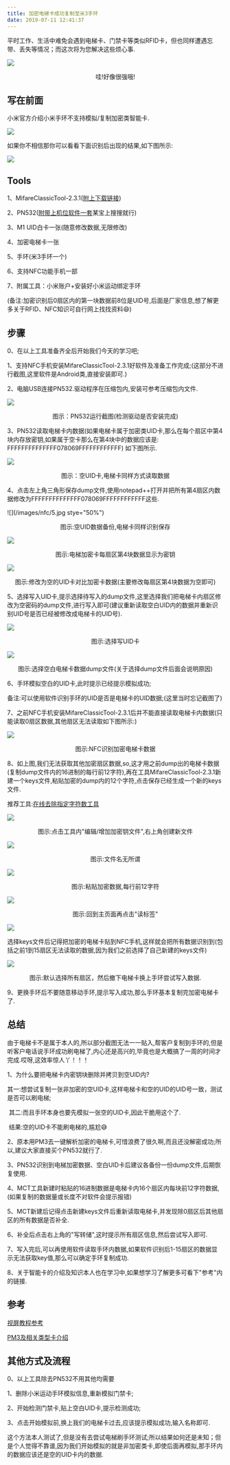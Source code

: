 ```yaml
---
title: 加密电梯卡成功复制至米3手环
date: 2019-07-11 12:41:37
---
```

平时工作、生活中难免会遇到电梯卡、门禁卡等类似RFID卡，但也同样遭遇忘带、丢失等情况；而这次将为您解决这些烦心事.

![](/images/nfc/card.jpg)

<center>哇!好像很强哦!</center>

## 写在前面

小米官方介绍小米手环不支持模拟/复制加密类智能卡.

![](/images/nfc/1.jpg)

如果你不相信那你可以看看下面识别后出现的结果,如下图所示:

![](/images/nfc/2.jpg)

## Tools

1、MifareClassicTool-2.3.1([附上下载链接](http://www.si1ent.xyz/Tools/MifareClassicTool-2.3.1.apk))

2、PN532([附带上机位软件一套](http://www.si1ent.xyz/Tools/PN532_Tools.zip)某宝上搜搜就行)

3、M1 UID白卡一张(随意修改数据,无限修改)

4、加密电梯卡一张

5、手环(米3手环一个)

6、支持NFC功能手机一部

7、附属工具：小米账户+安装好小米运动绑定手环

(备注:加密识别后0扇区内的第一块数据前8位是UID号,后面是厂家信息,想了解更多关于RFID、NFC知识可自行网上找找资料😄)

## 步骤

0、在以上工具准备齐全后开始我们今天的学习吧;

1、支持NFC手机安装MifareClassicTool-2.3.1好软件及准备工作完成;(这部分不进行截图,这里软件是Android类,直接安装即可.)

2、电脑USB连接PN532.驱动程序在压缩包内,安装可参考压缩包内文件.

![](/images/nfc/3.jpg)

<center>图示：PN532运行截图(检测驱动是否安装完成)</center>

3、PN532读取电梯卡内数据(如果电梯卡属于加密类UID卡,那么在每个扇区中第4块内存放密钥,如果属于空卡那么在第4块中的数据应该是: FFFFFFFFFFFFFF078069FFFFFFFFFFFF) 如下图所示.

![](/images/nfc/4.jpg)

<center>图示：空UID卡,电梯卡同样方式读取数据</center>

4、点击左上角三角形保存dump文件,使用notepad++打开并把所有第4扇区内数据修改为FFFFFFFFFFFFFF078069FFFFFFFFFFFF这些.

![](/images/nfc/5.jpg stye="50%")

<center>图示:空UID数据备份,电梯卡同样识别保存</center>

![](/images/nfc/6.jpg)

<center>图示:电梯加密卡每扇区第4块数据显示为密钥</center>

![](/images/nfc/7.jpg)

<center>图示:修改为空的UID卡对比加密卡数据(主要修改每扇区第4块数据为空即可)</center>

5、选择写入UID卡,提示选择待写入的dump文件,这里选择我们把电梯卡内扇区修改为空密码的dump文件,进行写入即可(建议重新读取空白UID内的数据并重新识别UID号是否已经被修改成电梯卡的UID号).

![](/images/nfc/8.jpg)

<center>图示:选择写UID卡</center>

![](/images/nfc/9.jpg)

<center>图示:选择空白电梯卡数据dump文件(关于选择dump文件后面会说明原因)</center>

6、手环模拟空白的UID卡,此时提示已经提示模拟成功;

备注:可以使用软件识别手环的UID是否是电梯卡的UID数据;(这里当时忘记截图了)

7、之前NFC手机安装MifareClassicTool-2.3.1后并不能直接读取电梯卡内数据(只能读取0扇区数据,其他扇区无法读取如下图所示:)

![](/images/nfc/10.jpg)

<center>图示:NFC识别加密电梯卡数据</center>

8、如上图,我们无法获取其他加密扇区数据,so,这才用之前dump出的电梯卡数据(复制dump文件内的16进制的每行前12字符),再在工具MifareClassicTool-2.3.1新建一个keys文件,粘贴加密的dump内的12个字符,点击保存已经生成一个新的keys文件.

推荐工具:[在线去除指定字符数工具](http://www.txttool.com/WenBen_R-.asp)

![](/images/nfc/11.jpg)

<center>图示:点击工具内"编辑/增加加密钥文件",右上角创建新文件</center>

![](/images/nfc/12.jpg)

<center>图示:文件名无所谓</center>

![](/images/nfc/13.jpg)

<center>图示:粘贴加密数据,每行前12字符</center>

![](/images/nfc/14.jpg)

<center>图示:回到主页面再点击"读标签"</center>

![](/images/nfc/15.jpg)

选择keys文件后记得把加密的电梯卡贴到NFC手机,这样就会把所有数据识别到(包括之前1到15扇区无法读取的数据,因为我们之前选择了自己新建的keys文件)

![](/images/nfc/16.jpg)

<center>图示:默认选择所有扇区，然后撤下电梯卡换上手环尝试写入数据.</center>

9、更换手环后不要随意移动手环,提示写入成功,那么手环基本复制完加密电梯卡了.

## 总结

由于电梯卡不是属于本人的,所以部分截图无法一一贴入,帮客户复制到手环的,但是听客户电话说手环成功刷电梯了,内心还是高兴的,毕竟也是大概搞了一周的时间才完成.哎呀,这效率惊人丫！！！

1、为什么要把电梯卡内密钥块删除并拷贝到空UID内?

​	其一:想尝试复制一张非加密的空UID卡,这样电梯卡和空的UID的UID号一致，测试是否可以刷电梯;

​	其二:而且手环本身也要先模拟一张空的UID卡,因此干脆用这个了.

​	结果:空的UID卡不能刷电梯的,尴尬😅

2、原本用PM3去一键解析加密的电梯卡,可惜浪费了很久啊,而且还没解密成功;所以,建议大家直接买个PN532就行了.

3、PN532识别到电梯加密数据、空白UID卡后建议各备份一份dump文件,后期恢复使用.

4、MCT工具新建时粘贴的16进制数据是电梯卡内16个扇区内每块前12字符数据,(如果复制的数据量或长度不对软件会提示报错)

5、MCT新建后记得点击新建keys文件后重新读取电梯卡,并发现除0扇区后其他扇区的所有数据是否补全.

6、补全后点击右上角的"写转储",这时提示所有扇区信息,然后尝试写入即可.

7、写入完后,可以再使用软件读取手环内数据,如果软件识别后1-15扇区的数据显示无法获取key值,那么可以确定手环复制成功.

8、关于智能卡的介绍及知识本人也在学习中,如果想学习了解更多可看下"参考"内的链接.

## 参考

[视屏教程参考](https://www.bilibili.com/video/av33911423/?spm_id_from=333.788.videocard.0ß)

[PM3及相关类型卡介绍](https://www.docin.com/p-2096377705.html)

## 其他方式及流程

0、以上工具除去PN532不用其他均需要

1、删除小米运动手环模拟信息,重新模拟门禁卡;

2、开始检测门禁卡,贴上空白UID卡,提示检测成功;

3、点击开始模拟前,换上我们的电梯卡过去,应该提示模拟成功,输入名称即可.

这个方法本人测试了,但是没有去尝试电梯刷手环测试;所以结果如何还是未知；但是个人觉得不靠谱,因为我们开始模拟的就是非加密类卡,即使后面再模拟,那手环内的数据应该还是空的UID卡内的数据.